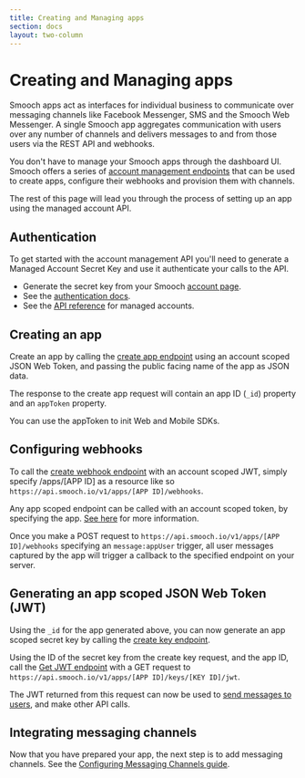 ```yaml
---
title: Creating and Managing apps
section: docs
layout: two-column
---
```


# Creating and Managing apps

Smooch apps act as interfaces for individual business to communicate over messaging channels like Facebook Messenger, SMS and the Smooch Web Messenger. A single Smooch app aggregates communication with users over any number of channels and delivers messages to and from those users via the REST API and webhooks.

You don't have to manage your Smooch apps through the dashboard UI. Smooch offers a series of [account management endpoints](https://docs.smooch.io/rest/#managed-accounts) that can be used to create apps, configure their webhooks and provision them with channels.

The rest of this page will lead you through the process of setting up an app using the managed account API.

## Authentication

To get started with the account management API you'll need to generate a Managed Account Secret Key and use it authenticate your calls to the API.
- Generate the secret key from your Smooch [account page](https://app.smooch.io/account).
- See the [authentication docs](authentication/).
- See the [API reference](https://docs.smooch.io/rest/#managed-accounts) for managed accounts.

## Creating an app

Create an app by calling the [create app endpoint](https://docs.smooch.io/rest/#create-app) using an account scoped JSON Web Token, and passing the public facing name of the app as JSON data.

The response to the create app request will contain an app ID (`_id`) property and an `appToken` property.

You can use the appToken to init Web and Mobile SDKs.

## Configuring webhooks

To call the [create webhook endpoint](https://docs.smooch.io/rest/#create-webhook) with an account scoped JWT, simply specify /apps/[APP ID] as a resource like so `https://api.smooch.io/v1/apps/[APP ID]/webhooks`.

Any app scoped endpoint can be called with an account scoped token, by specifying the app. [See here](https://docs.smooch.io/rest/#using-the-account-scoped-token) for more information.

Once you make a POST request to `https://api.smooch.io/v1/apps/[APP ID]/webhooks` specifying an `message:appUser` trigger, all user messages captured by the app will trigger a callback to the specified endpoint on your server.

## Generating an app scoped JSON Web Token (JWT)

Using the `_id` for the app generated above, you can now generate an app scoped secret key by calling the [create key endpoint](https://docs.smooch.io/rest/#create-key).

Using the ID of the secret key from the create key request, and the app ID, call the [Get JWT endpoint](https://docs.smooch.io/rest/#get-jwt) with a GET request to `https://api.smooch.io/v1/apps/[APP ID]/keys/[KEY ID]/jwt`.

The JWT returned from this request can now be used to [send messages to users](https://docs.smooch.io/rest/#post-message), and make other API calls.

## Integrating messaging channels

Now that you have prepared your app, the next step is to add messaging channels. See the [Configuring Messaging Channels guide](configuring-messaging-channels/).
